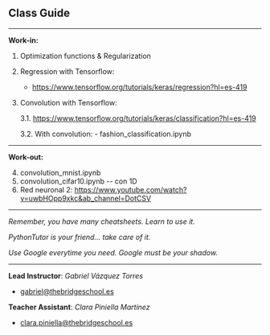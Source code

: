 ## **Class Guide**

---------

**Work-in:**

1. Optimization functions & Regularization
2. Regression with Tensorflow:
    - https://www.tensorflow.org/tutorials/keras/regression?hl=es-419
3. Convolution with Tensorflow: 

    3.1. https://www.tensorflow.org/tutorials/keras/classification?hl=es-419
    
    3.2. With convolution:
        - fashion_classification.ipynb

---------

**Work-out:**

4. convolution_mnist.ipynb
5. convolution_cifar10.ipynb  -- con 1D
6. Red neuronal 2: https://www.youtube.com/watch?v=uwbHOpp9xkc&ab_channel=DotCSV

---------

*Remember, you have many cheatsheets. Learn to use it.*

*PythonTutor is your friend... take care of it.*

*Use Google everytime you need. Google must be your shadow.*

---------

**Lead Instructor**: *Gabriel Vázquez Torres*

- gabriel@thebridgeschool.es

**Teacher Assistant**: *Clara Piniella Martinez*

- clara.piniella@thebridgeschool.es